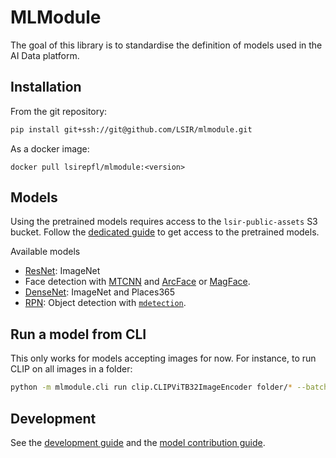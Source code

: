 # MLModule

The goal of this library is to standardise the definition of models
used in the AI Data platform.

## Installation

From the git repository:

```bash
pip install git+ssh://git@github.com/LSIR/mlmodule.git
```

As a docker image:

```shell
docker pull lsirepfl/mlmodule:<version>
```

## Models

Using the pretrained models requires access to the `lsir-public-assets` S3 bucket.
Follow the [dedicated guide](https://github.com/LSIR/dataplatform-infra/tree/main/lsir-public-assets#read-bucket-content)
to get access to the pretrained models.

Available models

* [ResNet](docs/models/ResNet.md): ImageNet
* Face detection with [MTCNN](docs/models/MTCNN.md) and [ArcFace](docs/models/ArcFace.md) or [MagFace](docs/models/MagFace.md).
* [DenseNet](docs/models/DenseNet.md): ImageNet and Places365
* [RPN](docs/models/RPN.md): Object detection with [`mdetection`](https://github.com/open-mmlab/mmdetection).


## Run a model from CLI

This only works for models accepting images for now. 
For instance, to run CLIP on all images in a folder:

```bash
python -m mlmodule.cli run clip.CLIPViTB32ImageEncoder folder/* --batch-size 256 --num-workers 12
```

## Development

See the [development guide](docs/DEVELOP.md) and the 
[model contribution guide](docs/CONTRIBUTE.md).